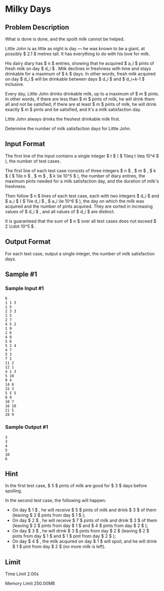 # Milky Days

## Problem Description

What is done is done, and the spoilt milk cannot be helped.



Little John is as little as night is day — he was known to be a giant, at possibly $ 2.1 $ metres tall. It has everything to do with his love for milk.

His dairy diary has $ n $ entries, showing that he acquired $ a_i $ pints of fresh milk on day $ d_i $ . Milk declines in freshness with time and stays drinkable for a maximum of $ k $ days. In other words, fresh milk acquired on day $ d_i $ will be drinkable between days $ d_i $ and $ d_i+k-1 $ inclusive.

Every day, Little John drinks drinkable milk, up to a maximum of $ m $ pints. In other words, if there are less than $ m $ pints of milk, he will drink them all and not be satisfied; if there are at least $ m $ pints of milk, he will drink exactly $ m $ pints and be satisfied, and it's a milk satisfaction day.

Little John always drinks the freshest drinkable milk first.

Determine the number of milk satisfaction days for Little John.

## Input Format

The first line of the input contains a single integer $ t $ ( $ 1\leq t \leq 10^4 $ ), the number of test cases.

The first line of each test case consists of three integers $ n $ , $ m $ , $ k $ ( $ 1\le n $ , $ m $ , $ k \le 10^5 $ ), the number of diary entries, the maximum pints needed for a milk satisfaction day, and the duration of milk's freshness.

Then follow $ n $ lines of each test case, each with two integers $ d_i $ and $ a_i $ ( $ 1\le d_i $ , $ a_i \le 10^6 $ ), the day on which the milk was acquired and the number of pints acquired. They are sorted in increasing values of $ d_i $ , and all values of $ d_i $ are distinct.

It is guaranteed that the sum of $ n $ over all test cases does not exceed $ 2 \cdot 10^5 $ .

## Output Format

For each test case, output a single integer, the number of milk satisfaction days.

## Sample #1

### Sample Input #1

```
6
1 1 3
1 5
2 3 3
1 5
2 7
4 5 2
1 9
2 6
4 9
5 6
5 2 4
4 7
5 3
7 1
11 2
12 1
4 1 3
5 10
9 4
14 8
15 3
5 5 5
8 9
10 7
16 10
21 5
28 9
```

### Sample Output #1

```
3
3
4
5
10
6
```

## Hint

In the first test case, $ 5 $ pints of milk are good for $ 3 $ days before spoiling.

In the second test case, the following will happen:

- On day $ 1 $ , he will receive $ 5 $ pints of milk and drink $ 3 $ of them (leaving $ 2 $ pints from day $ 1 $ );
- On day $ 2 $ , he will receive $ 7 $ pints of milk and drink $ 3 $ of them (leaving $ 2 $ pints from day $ 1 $ and $ 4 $ pints from day $ 2 $ );
- On day $ 3 $ , he will drink $ 3 $ pints from day $ 2 $ (leaving $ 2 $ pints from day $ 1 $ and $ 1 $ pint from day $ 2 $ );
- On day $ 4 $ , the milk acquired on day $ 1 $ will spoil, and he will drink $ 1 $ pint from day $ 2 $ (no more milk is left).

## Limit



Time Limit
2.00s

Memory Limit
250.00MB